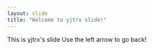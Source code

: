 ```yaml
---
layout: slide
title: "Welcome to yjtrx slide!"
---
```

This is yjtrx's slide
Use the left arrow to go back!
